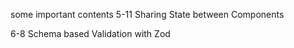 some important contents
    5-11 Sharing State between Components

6-8 Schema based Validation with Zod